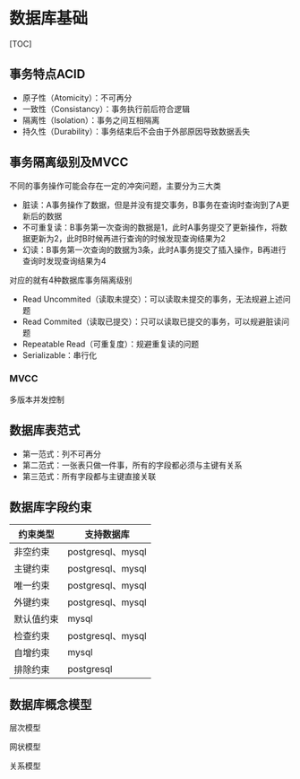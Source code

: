 # 数据库基础

[TOC]

## 事务特点ACID

- 原子性（Atomicity）：不可再分
- 一致性（Consistancy）：事务执行前后符合逻辑
- 隔离性（Isolation）：事务之间互相隔离
- 持久性（Durability）：事务结束后不会由于外部原因导致数据丢失



## 事务隔离级别及MVCC

不同的事务操作可能会存在一定的冲突问题，主要分为三大类

- 脏读：A事务操作了数据，但是并没有提交事务，B事务在查询时查询到了A更新后的数据
- 不可重复读：B事务第一次查询的数据是1，此时A事务提交了更新操作，将数据更新为2，此时B时候再进行查询的时候发现查询结果为2
- 幻读：B事务第一次查询的数据为3条，此时A事务提交了插入操作，B再进行查询时发现查询结果为4

对应的就有4种数据库事务隔离级别

- Read Uncommited（读取未提交）：可以读取未提交的事务，无法规避上述问题
- Read Commited（读取已提交）：只可以读取已提交的事务，可以规避脏读问题
- Repeatable Read（可重复度）：规避重复读的问题
- Serializable：串行化

### MVCC

多版本并发控制





## 数据库表范式

- 第一范式：列不可再分
- 第二范式：一张表只做一件事，所有的字段都必须与主键有关系
- 第三范式：所有字段都与主键直接关联



## 数据库字段约束

| 约束类型   | 支持数据库        |
| ---------- | ----------------- |
| 非空约束   | postgresql、mysql |
| 主键约束   | postgresql、mysql |
| 唯一约束   | postgresql、mysql |
| 外键约束   | postgresql、mysql |
| 默认值约束 | mysql             |
| 检查约束   | postgresql、mysql |
| 自增约束   | mysql             |
| 排除约束   | postgresql        |



## 数据库概念模型

层次模型

网状模型

关系模型
